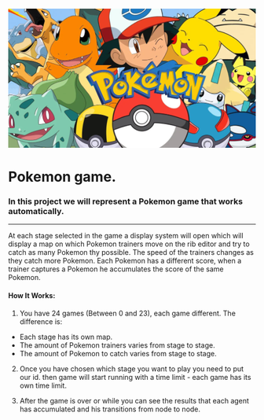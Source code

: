 ![](src/images/‏‏pokemon.PNG)
# Pokemon game.

### In this project we will represent a Pokemon game that works automatically.
----

At each stage selected in the game a display system will open which will display a map on which Pokemon trainers move on the rib editor and try to catch as many Pokemon thy possible.
The speed of the trainers changes as they catch more Pokemon.
Each Pokemon has a different score, when a trainer captures a Pokemon he accumulates the score of the same Pokemon.



#### How It Works:

1) You have 24 games (Between 0 and 23), each game different.
   The difference is:
* Each stage has its own map.
* The amount of Pokemon trainers varies from stage to stage.
* The amount of Pokemon to catch varies from stage to stage.

2) Once you have chosen which stage you want to play you need to put our id. 
then game will start running with a time limit - each game has its own time limit.

3) After the game is over or while you can see the results that each agent has accumulated and his transitions from node to node.



